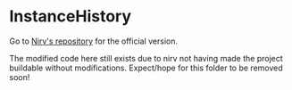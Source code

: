 # InstanceHistory

Go to [Nirv's repository](https://github.com/Nirv-git/VRC-Mods) for the official version.

The modified code here still exists due to nirv not having made the project buildable without modifications.
Expect/hope for this folder to be removed soon!
